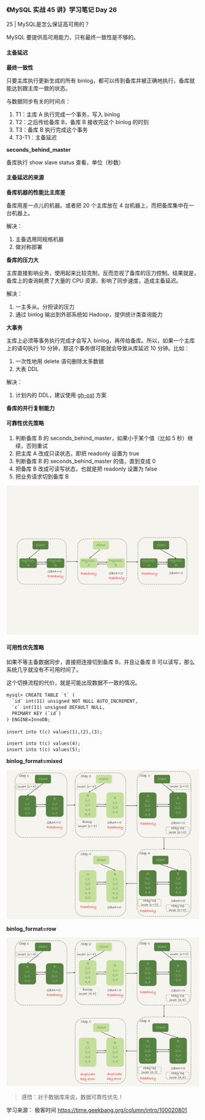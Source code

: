 ### 《MySQL 实战 45 讲》学习笔记 Day 26

25 | MySQL是怎么保证高可用的？

MySQL 要提供高可用能力，只有最终一致性是不够的。

#### 主备延迟

**最终一致性**

只要主库执行更新生成的所有 binlog，都可以传到备库并被正确地执行，备库就能达到跟主库一致的状态。

与数据同步有关的时间点：

1. T1：主库 A 执行完成一个事务，写入 binlog
2. T2：之后传给备库 B，备库 B 接收完这个 binlog 的时刻
3. T3：备库 B 执行完成这个事务
4. T3-T1：主备延迟

**seconds_behind_master**

备库执行 show slave status 查看，单位（秒数）

#### 主备延迟的来源

**备库机器的性能比主库差**

备库用差一点儿的机器。或者把 20 个主库放在 4 台机器上，而把备库集中在一台机器上。

解决：

1. 主备选用同规格机器
2. 做对称部署

**备库的压力大**

主库直接影响业务，使用起来比较克制，反而忽视了备库的压力控制。结果就是，备库上的查询耗费了大量的 CPU 资源，影响了同步速度，造成主备延迟。

解决：

1. 一主多从。分担读的压力
2. 通过 binlog 输出到外部系统如 Hadoop，提供统计类查询能力

**大事务**

主库上必须等事务执行完成才会写入 binlog，再传给备库。所以，如果一个主库上的语句执行 10 分钟，那这个事务很可能就会导致从库延迟 10 分钟。比如：

1. 一次性地用 delete 语句删除太多数据
2. 大表 DDL

解决：

1. 计划内的 DDL，建议使用 [gh-ost](https://github.com/github/gh-ost) 方案

**备库的并行复制能力**

#### 可靠性优先策略

1. 判断备库 B 的 seconds_behind_master，如果小于某个值（比如 5 秒）继续，否则重试
2. 把主库 A 改成只读状态，即把 readonly 设置为 true
3. 判断备库 B 的 seconds_behind_master 的值，直到变成 0
4. 把备库 B 改成可读写状态，也就是把 readonly 设置为 false
5. 把业务请求切到备库 B

![](media/16804530100364.jpg)


#### 可用性优先策略

如果不等主备数据同步，直接把连接切到备库 B，并且让备库 B 可以读写，那么系统几乎就没有不可用时间了。

这个切换流程的代价，就是可能出现数据不一致的情况。

```
mysql> CREATE TABLE `t` (
  `id` int(11) unsigned NOT NULL AUTO_INCREMENT,
  `c` int(11) unsigned DEFAULT NULL,
  PRIMARY KEY (`id`)
) ENGINE=InnoDB;

insert into t(c) values(1),(2),(3);
```

```
insert into t(c) values(4);
insert into t(c) values(5);
```

**binlog_format=mixed**

![](media/16804535303350.jpg)

**binlog_format=row**

![](media/16804537555050.jpg)

> 感悟：对于数据库来说，数据可靠性优先！

学习来源： 极客时间 https://time.geekbang.org/column/intro/100020801



